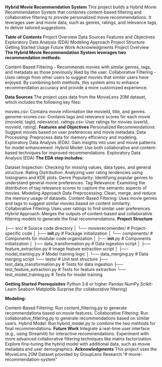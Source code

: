 **Hybrid Movie Recommendation System**
This project builds a Hybrid Movie Recommendation System that combines content-based filtering and collaborative filtering to provide personalized movie recommendations. It leverages user and movie data, such as genres, ratings, and relevance tags, to deliver tailored suggestions.

**Table of Contents**
Project Overview
Data Sources
Features and Objectives
Exploratory Data Analysis (EDA)
Modeling Approach
Project Structure
Getting Started
Usage
Future Work
Acknowledgments
Project Overview
**The Hybrid Movie Recommendation System leverages two recommendation methods:**

Content-Based Filtering - Recommends movies with similar genres, tags, and metadata as those previously liked by the user.
Collaborative Filtering - Uses ratings from other users to suggest movies that similar users have enjoyed.
By combining both methods, this system aims to enhance recommendation accuracy and provide a more customized experience.

**Data Sources**
The project uses data from the MovieLens 20M dataset, which includes the following key files:

movies.csv: Contains movie information like movieId, title, and genres.
genome-scores.csv: Contains tags and relevance scores for each movie (movieId, tagId, relevance).
ratings.csv: User ratings for movies (userId, movieId, rating).
**Features and Objectives**
Personalized Recommendations: Suggest movies based on user preferences and movie metadata.
Data Processing: Preprocess data for memory efficiency and modeling.
Exploratory Data Analysis (EDA): Gain insights into user and movie patterns for model enhancement.
Hybrid Model: Use both collaborative and content-based techniques for improved recommendations.
Exploratory Data Analysis (EDA)
**The EDA step includes:**

Dataset Inspection: Checking for missing values, data types, and general structure.
Rating Distribution: Analyzing user rating tendencies using histograms and KDE plots.
Genre Popularity: Identifying popular genres to understand general movie preferences.
Tag Relevance: Examining the distribution of tag relevance scores to capture the semantic aspects of movies.
Modeling Approach
Data Preprocessing: Clean, merge, and reduce the memory usage of datasets.
Content-Based Filtering: Uses movie genres and tags to suggest similar movies based on content similarity.
Collaborative Filtering: Uses user ratings to find similar user preferences.
Hybrid Approach: Merges the outputs of content-based and collaborative filtering models to generate the final recommendations.
**Project Structure**


├── src/                           # Source code directory
│   └── movierecomender/           # Project-specific code
│       ├── __init__.py            # Package initialization
│       └── components/            # Components for modular code organization
│           ├── __init__.py        # Components initialization
│           ├── data_transformation.py # Data ingestion script
│           ├── feature_extraction.py  # Image feature extraction script
│           ├── model_training.py      # Model training logic
│           └── data_merging.py        # Data merging script
└── tests/                         # Unit test structure
    ├── test_data_transformation.py  # Tests for data ingestion
    ├── test_feature_extraction.py   # Tests for feature extraction
    └── test_model_training.py       # Tests for model training

**Getting Started**
**Prerequisites**
Python 3.8 or higher
Pandas
NumPy
Scikit-Learn
Seaborn
Matplotlib
Surprise (for collaborative filtering)




**Modeling:**

Content-Based Filtering: Run content_filtering.py to generate recommendations based on movie features.
Collaborative Filtering: Run collaborative_filtering.py to generate recommendations based on similar users.
Hybrid Model: Run hybrid_model.py to combine the two methods for final recommendations.
**Future Work**
Integrate a real-time user interface (e.g., using Streamlit) for interactive recommendations.
Experiment with more advanced collaborative filtering techniques like matrix factorization.
Explore fine-tuning the hybrid model with additional data, such as movie metadata and user demographics.
**Acknowledgments**
This project uses the MovieLens 20M Dataset provided by GroupLens Research."# movie-recommendation-system" 
